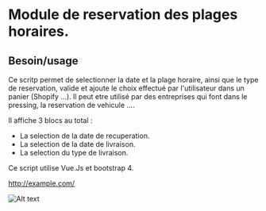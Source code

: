 Module de reservation des plages horaires.
=========================


## Besoin/usage

Ce scritp permet de selectionner la date et la plage horaire, ainsi que le type de reservation, valide et ajoute le choix effectué par l'utilisateur dans un panier (Shopify ...). Il peut etre utilisé par des entreprises qui font dans le pressing, la reservation de vehicule ....

Il affiche 3 blocs au total : 
- La selection de la date de recuperation.
- La selection de la date de livraison.
- La selection du type de livraison.


Ce script utilise Vue.Js et bootstrap 4.

<http://example.com/>


![Alt text](/path/to/img.jpg "Optional title")


